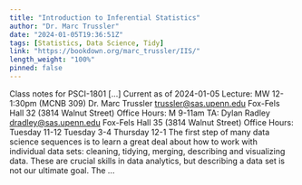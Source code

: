 ```yaml
---
title: "Introduction to Inferential Statistics"
author: "Dr. Marc Trussler"
date: "2024-01-05T19:36:51Z"
tags: [Statistics, Data Science, Tidy]
link: "https://bookdown.org/marc_trussler/IIS/"
length_weight: "100%"
pinned: false
---
```


Class notes for PSCI-1801 [...] Current as of 2024-01-05 Lecture: MW 12-1:30pm (MCNB 309) Dr. Marc Trussler trussler@sas.upenn.edu Fox-Fels Hall 32 (3814 Walnut Street) Office Hours: M 9-11am TA: Dylan Radley dradley@sas.upenn.edu Fox-Fels Hall 35 (3814 Walnut Street) Office Hours: Tuesday 11-12 Tuesday 3-4 Thursday 12-1 The first step of many data science sequences is to learn a great deal about how to work with individual data sets: cleaning, tidying, merging, describing and visualizing data. These are crucial skills in data analytics, but describing a data set is not our ultimate goal. The  ...
